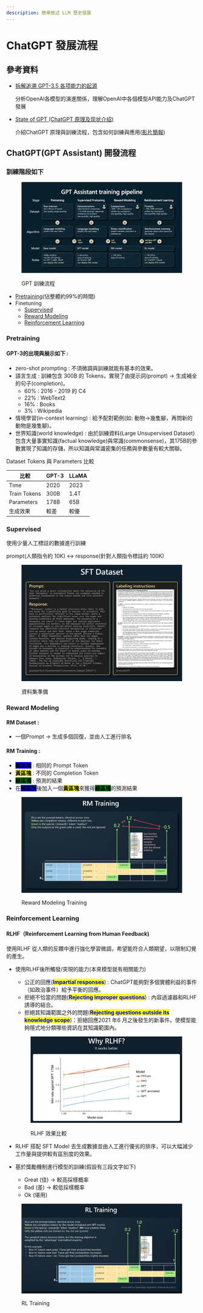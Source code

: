 ```yaml
---
description: 簡單敘述 LLM 歷史發展
---
```


# ChatGPT 發展流程

## 參考資料

*   [拆解追溯 GPT-3.5 各项能力的起源](https://www.notion.so/GPT-3-5-360081d91ec245f29029d37b54573756?pvs=21)

    分析OpenAI各模型的演進關係，理解OpenAI中各個模型API能力及ChatGPT發展
*   [State of GPT (ChatGPT 原理及现状介绍)](https://blog.csdn.net/kebijuelun/article/details/130917362)

    介紹ChatGPT 原理與訓練流程，包含如何訓練與應用([影片簡報](https://karpathy.ai/stateofgpt.pdf))



## ChatGPT(GPT Assistant) 開發流程

### 訓練階段如下&#x20;

<figure><img src="../.gitbook/assets/image (5) (1) (1) (1).png" alt=""><figcaption><p>GPT 訓練流程</p></figcaption></figure>

* [Pretraining](chatgpt-fa-zhan-liu-cheng.md#pretraining)(佔整體約99%的時間)
* Finetuning
  * [Supervised](chatgpt-fa-zhan-liu-cheng.md#supervised)
  * [Reward Modeling](chatgpt-fa-zhan-liu-cheng.md#reward-modeling)
  * [Reinforcement Learning](chatgpt-fa-zhan-liu-cheng.md#reinforcement-learning)

### Pretraining

#### GPT-3的出現與展示如下 :

* zero-shot prompting : 不須微調與訓練就能有基本的效果。
* 語言生成 : 訓練包含 300B 的 Tokens，實現了由提示詞(prompt) → 生成補全的句子(completion)。
  * 60% : 2016 - 2019 的 C4
  * 22% : WebText2
  * 16% : Books
  * 3% : Wikipedia
* 情境學習(in-context learning) : 給予配對範例(如: 動物→幾隻腳，再問新的動物是幾隻腳)。
* 世界知識(world knowledge) : 由於訓練資料(Large Unsupervised Dataset)包含大量事實知識(factual knowledge)與常識(commonsense)，其175B的參數實現了知識的存儲，所以知識與常識密集的任務與參數量有較大關聯。

Dataset Tokens 與 Parameters 比較

| 比較           | GPT-3 | LLaMA |
| ------------ | ----- | ----- |
| Time         | 2020  | 2023  |
| Train Tokens | 300B  | 1.4T  |
| Parameters   | 178B  | 65B   |
| 生成效果         | 較差    | 較優    |

### Supervised

使用少量人工標註的數據進行訓練

prompt(人類指令約 10K) ↔ response(針對人類指令標註約 100K)

<figure><img src="../.gitbook/assets/image (1) (1) (1) (1) (1) (1) (1) (1) (1) (1) (1) (1).png" alt=""><figcaption><p>資料集準備</p></figcaption></figure>

### Reward Modeling

#### RM Dataset :

* 一個Prompt → 生成多個回復，並由人工進行排名

#### RM Training :

* <mark style="background-color:blue;">**藍區塊**</mark> : 相同的 Prompt Token
* <mark style="background-color:yellow;">**黃區塊**</mark> : 不同的 Completion Token
* <mark style="background-color:green;">**綠區塊**</mark> : 預測的結果
* 在<mark style="background-color:blue;">**藍區塊**</mark>後加入一個<mark style="background-color:yellow;">**黃區塊**</mark>來獲得<mark style="background-color:green;">**綠區塊**</mark>的預測結果

<figure><img src="../.gitbook/assets/image (3) (1) (1) (1) (1) (1).png" alt=""><figcaption><p>Reward Modeling Training</p></figcaption></figure>



### Reinforcement Learning

#### RLHF（Reinforcement Learning from Human Feedback)

使用RLHF 從人類的反饋中進行強化學習微調，希望能符合人類期望，以限制幻覺的產生。

*   使用RLHF後所觸發/突現的能力(本來模型就有相關能力)

    * 公正的回應(<mark style="color:blue;">**Impartial responses**</mark>) : ChatGPT能夠對多個實體利益的事件（如政治事件）給予平衡的回應。
    * 拒絕不恰當的問題(<mark style="color:blue;">**Rejecting improper questions**</mark>) : 內容過濾器和RLHF誘導的結合。
    * 拒絕其知識範圍之外的問題(<mark style="color:blue;">**Rejecting questions outside its knowledge scope**</mark>)：拒絕回應2021 年6 月之後發生的新事件。使模型能夠隱式地分類哪些資訊在其知識範圍內。

    <figure><img src="../.gitbook/assets/image (4) (1) (1) (1) (1) (1).png" alt=""><figcaption><p>RLHF 效果比較</p></figcaption></figure>



* RLHF 搭配 SFT Model 去生成數據並由人工進行優劣的排序，可以大幅減少工作量與提供較有區別度的效果。
* 基於獎勵機制進行模型的訓練(假設有三段文字如下)
  * Great (佳) → 較高採樣概率
  * Bad (差) → 較低採樣概率
  * Ok (堪用)

<figure><img src="../.gitbook/assets/image (6) (1) (1).png" alt=""><figcaption><p>RL Training</p></figcaption></figure>
